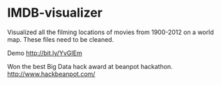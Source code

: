IMDB-visualizer
===============

Visualized all the filming locations of movies from 1900-2012 on a world map.
These files need to be cleaned. 

Demo 
http://bit.ly/YvGIEm

Won the best Big Data hack award at beanpot hackathon. 
http://www.hackbeanpot.com/
